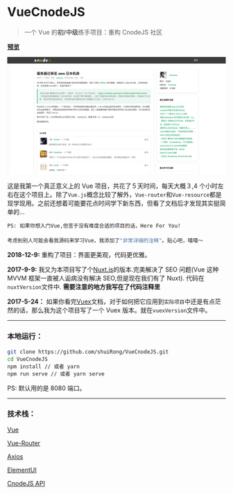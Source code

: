 # VueCnodeJS

> 一个 Vue 的**初/中级**练手项目：重构 CnodeJS 社区

[**预览**](https://heuristic-stonebraker-33e1b8.netlify.com/#/)

![预览图片](static/vue.png)



这是我第一个真正意义上的 Vue 项目，共花了５天时间，每天大概３,4 个小时左右在这个项目上。除了`Vue.js`概念比较了解外，`Vue-router`和`Vue-resource`都是现学现用。之前还想着可能要花点时间学下新东西，但看了文档后才发现其实挺简单的...

```bash
PS: 如果你想入门Vue,但苦于没有难度合适的项目的话，Here For You!

考虑到别人可能会看我源码来学习Vue，我添加了"非常详细的注释"。贴心吧，嘻嘻～
```

**2018-12-9:** 重构了项目：界面更美观，代码更优雅。

**2017-9-9:** 我又为本项目写了个[Nuxt.js](https://zh.nuxtjs.org/)的版本.完美解决了 SEO 问题(Vue 这种 MVVM 框架一直被人诟病没有解决 SEO,但是现在我们有了 Nuxt). 代码在`nuxtVersion`文件中. **需要注意的地方我写在了代码注释里**

**2017-5-24：** 如果你看完[Vuex](https://vuex.vuejs.org/zh-cn/)文档，对于如何把它应用到`实际项目`中还是有点茫然的话，那么我为这个项目写了一个 Vuex 版本。就在`vuexVersion`文件中。

---

### 本地运行：


```bash
git clone https://github.com/shuiRong/VueCnodeJS.git
cd VueCnodeJS
npm install // 或者 yarn
npm run serve // 或者 yarn serve
```

PS: 默认用的是 8080 端口。

---

### 技术栈：

[Vue](https://cn.vuejs.org/)

[Vue-Router](https://router.vuejs.org/zh-cn/)

[Axios](https://github.com/axios/axios)

[ElementUI](http://element.eleme.io/)

[CnodeJS API](https://cnodejs.org/api)
